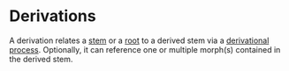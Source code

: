 # Derivations
A derivation relates a [stem](../stems) or a [root](../morphs) to a derived stem via a [derivational process](../derivationalprocesses).
Optionally, it can reference one or multiple morph(s) contained in the derived stem.
